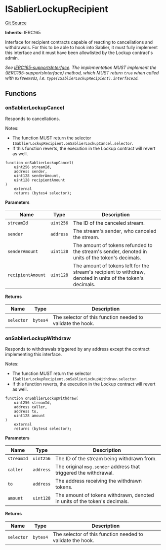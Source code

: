 # ISablierLockupRecipient

[Git Source](https://github.com/sablier-labs/lockup/blob/076eba971fea7bb38fe75ee5108f0589c26152c0/src/interfaces/ISablierLockupRecipient.sol)

**Inherits:** IERC165

Interface for recipient contracts capable of reacting to cancellations and withdrawals. For this to be able to hook into
Sablier, it must fully implement this interface and it must have been allowlisted by the Lockup contract's admin.

_See [IERC165-supportsInterface](https://eips.ethereum.org/EIPS/eip-165#supportsinterface). The implementation MUST
implement the {IERC165-supportsInterface} method, which MUST return `true` when called with `0xf8ee98d3`, i.e.
`type(ISablierLockupRecipient).interfaceId`._

## Functions

### onSablierLockupCancel

Responds to cancellations.

Notes:

- The function MUST return the selector `ISablierLockupRecipient.onSablierLockupCancel.selector`.
- If this function reverts, the execution in the Lockup contract will revert as well.

```solidity
function onSablierLockupCancel(
    uint256 streamId,
    address sender,
    uint128 senderAmount,
    uint128 recipientAmount
)
    external
    returns (bytes4 selector);
```

**Parameters**

| Name              | Type      | Description                                                                                                 |
| ----------------- | --------- | ----------------------------------------------------------------------------------------------------------- |
| `streamId`        | `uint256` | The ID of the canceled stream.                                                                              |
| `sender`          | `address` | The stream's sender, who canceled the stream.                                                               |
| `senderAmount`    | `uint128` | The amount of tokens refunded to the stream's sender, denoted in units of the token's decimals.             |
| `recipientAmount` | `uint128` | The amount of tokens left for the stream's recipient to withdraw, denoted in units of the token's decimals. |

**Returns**

| Name       | Type     | Description                                                |
| ---------- | -------- | ---------------------------------------------------------- |
| `selector` | `bytes4` | The selector of this function needed to validate the hook. |

### onSablierLockupWithdraw

Responds to withdrawals triggered by any address except the contract implementing this interface.

Notes:

- The function MUST return the selector `ISablierLockupRecipient.onSablierLockupWithdraw.selector`.
- If this function reverts, the execution in the Lockup contract will revert as well.

```solidity
function onSablierLockupWithdraw(
    uint256 streamId,
    address caller,
    address to,
    uint128 amount
)
    external
    returns (bytes4 selector);
```

**Parameters**

| Name       | Type      | Description                                                               |
| ---------- | --------- | ------------------------------------------------------------------------- |
| `streamId` | `uint256` | The ID of the stream being withdrawn from.                                |
| `caller`   | `address` | The original `msg.sender` address that triggered the withdrawal.          |
| `to`       | `address` | The address receiving the withdrawn tokens.                               |
| `amount`   | `uint128` | The amount of tokens withdrawn, denoted in units of the token's decimals. |

**Returns**

| Name       | Type     | Description                                                |
| ---------- | -------- | ---------------------------------------------------------- |
| `selector` | `bytes4` | The selector of this function needed to validate the hook. |
